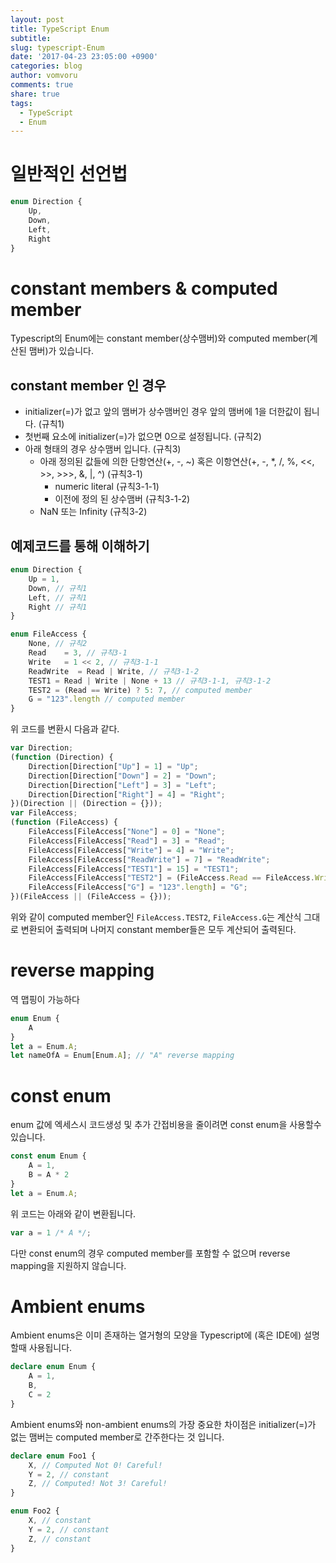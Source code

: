 ```yaml
---
layout: post
title: TypeScript Enum
subtitle:
slug: typescript-Enum
date: '2017-04-23 23:05:00 +0900'
categories: blog
author: vomvoru
comments: true
share: true
tags:
  - TypeScript
  - Enum
---
```


# 일반적인 선언법
```ts
enum Direction {
    Up,
    Down,
    Left,
    Right
}
```

# constant members & computed member
Typescript의 Enum에는 constant member(상수맴버)와 computed member(계산된 맴버)가 있습니다.

## constant member 인 경우
* initializer(=)가 없고 앞의 맴버가 상수맴버인 경우 앞의 맴버에 1을 더한값이 됩니다. (규칙1)
* 첫번째 요소에 initializer(=)가 없으면 0으로 설정됩니다. (규칙2)
* 아래 형태의 경우 상수맴버 입니다. (규칙3)
    * 아래 정의된 값들에 의한 단항연산(\+, \-, \~) 혹은 이항연산(\+, \-, \*, /, %, \<\<, \>\>, \>\>\>, &, \|, ^) (규칙3-1)
        * numeric literal (규칙3-1-1)
        * 이전에 정의 된 상수맴버 (규칙3-1-2)
    * NaN 또는 Infinity (규칙3-2)

## 예제코드를 통해 이해하기

```ts
enum Direction {
    Up = 1,
    Down, // 규칙1
    Left, // 규칙1
    Right // 규칙1
}

enum FileAccess {
    None, // 규칙2
    Read    = 3, // 규칙3-1
    Write   = 1 << 2, // 규칙3-1-1
    ReadWrite  = Read | Write, // 규칙3-1-2
    TEST1 = Read | Write | None + 13 // 규칙3-1-1, 규칙3-1-2
    TEST2 = (Read == Write) ? 5: 7, // computed member
    G = "123".length // computed member
}
```
위 코드를 변환시 다음과 같다.

```ts
var Direction;
(function (Direction) {
    Direction[Direction["Up"] = 1] = "Up";
    Direction[Direction["Down"] = 2] = "Down";
    Direction[Direction["Left"] = 3] = "Left";
    Direction[Direction["Right"] = 4] = "Right";
})(Direction || (Direction = {}));
var FileAccess;
(function (FileAccess) {
    FileAccess[FileAccess["None"] = 0] = "None";
    FileAccess[FileAccess["Read"] = 3] = "Read";
    FileAccess[FileAccess["Write"] = 4] = "Write";
    FileAccess[FileAccess["ReadWrite"] = 7] = "ReadWrite";
    FileAccess[FileAccess["TEST1"] = 15] = "TEST1";
    FileAccess[FileAccess["TEST2"] = (FileAccess.Read == FileAccess.Write) ? 5 : 7] = "TEST2";
    FileAccess[FileAccess["G"] = "123".length] = "G";
})(FileAccess || (FileAccess = {}));

```

위와 같이 computed member인 `FileAccess.TEST2`, `FileAccess.G`는 계산식 그대로 변환되어 출력되며
나머지 constant member들은 모두 계산되어 출력된다.

# reverse mapping
역 맵핑이 가능하다
```ts
enum Enum {
    A
}
let a = Enum.A;
let nameOfA = Enum[Enum.A]; // "A" reverse mapping
```

# const enum
enum 값에 엑세스시 코드생성 및 추가 간접비용을 줄이려면 const enum을 사용할수 있습니다.
```ts
const enum Enum {
    A = 1,
    B = A * 2
}
let a = Enum.A;
```

위 코드는 아래와 같이 변환됩니다.
```js
var a = 1 /* A */;
```

다만 const enum의 경우 computed member를 포함할 수 없으며 reverse mapping을 지원하지 않습니다.

# Ambient enums

Ambient enums은 이미 존재하는 열거형의 모양을 Typescript에 (혹은 IDE에) 설명할때 사용됩니다.
```ts
declare enum Enum {
    A = 1,
    B,
    C = 2
}
```
Ambient enums와 non-ambient enums의 가장 중요한 차이점은 initializer(=)가 없는 맴버는 computed member로 간주한다는 것 입니다.
```ts
declare enum Foo1 {
    X, // Computed Not 0! Careful!
    Y = 2, // constant
    Z, // Computed! Not 3! Careful!
}

enum Foo2 {
    X, // constant
    Y = 2, // constant
    Z, // constant
}
```
